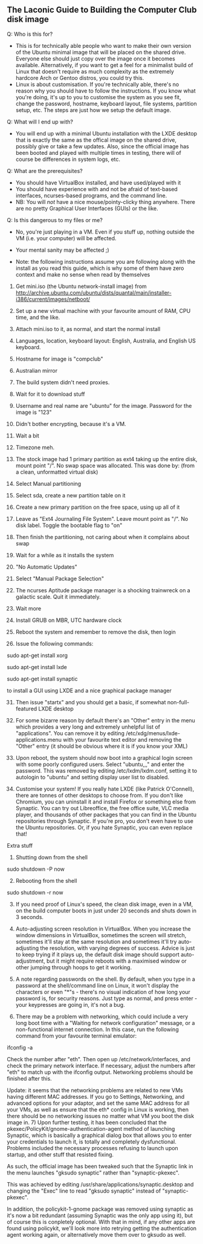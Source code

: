 ## The Laconic Guide to Building the Computer Club disk image ##

Q: Who is this for?

- This is for technically able people who want to make their own version of the Ubuntu minimal image that will be placed on the shared drive. Everyone else should just copy over the image once it becomes available. Alternatively, if you want to get a feel for a minimalist build of Linux that doesn't require as much complexity as the extremely hardcore Arch or Gentoo distros, you could try this.
- Linux is about customisation. If you're technically able, there's no reason why you should have to follow the instructions. If you know what you're doing, it's up to you to customise the system as you see fit, change the password, hostname, keyboard layout, file systems, partition setup, etc. The steps are just how we setup the default image.

Q: What will I end up with?

- You will end up with a minimal Ubuntu installation with the LXDE desktop that is exactly the same as the offical image on the shared drive, possibly give or take a few updates. Also, since the official image has been booted and played with multiple times in testing, there will of course be differences in system logs, etc.

Q: What are the prerequisites?

- You should have VirtualBox installed, and have used/played with it
- You should have experience with and not be afraid of text-based interfaces, ncurses-based programs, and the command line.
- NB: You will *not* have a nice mouse/pointy-clicky thing anywhere. There are no pretty Graphical User Interfaces (GUIs) or the like.

Q: Is this dangerous to my files or me?

- No, you're just playing in a VM. Even if you stuff up, nothing outside the VM (i.e. your computer) will be affected.
- Your mental sanity may be affected ;)

- Note: the following instructions assume you are following along with the install as you read this guide, which is why some of them have zero context and make no sense when read by themselves

1) Get mini.iso (the Ubuntu network-install image) from http://archive.ubuntu.com/ubuntu/dists/quantal/main/installer-i386/current/images/netboot/

2) Set up a new virtual machine with your favourite amount of RAM, CPU time, and the like.

3) Attach mini.iso to it, as normal, and start the normal install

4) Languages, location, keyboard layout: English, Australia, and English US keyboard.

5) Hostname for image is "compclub"

6) Australian mirror

7) The build system didn't need proxies.

8) Wait for it to download stuff

9) Username and real name are "ubuntu" for the image. Password for the image is "123"

10) Didn't bother encrypting, because it's a VM.

11) Wait a bit

12) Timezone meh.

13) The stock image had 1 primary partition as ext4 taking up the entire disk, mount point "/". No swap space was allocated. This was done by: (from a clean, unformatted virtual disk)

14) Select Manual partitioning

15) Select sda, create a new partition table on it

16) Create a new primary partition on the free space, using up all of it

17) Leave as "Ext4 Journaling File System". Leave mount point as "/". No disk label. Toggle the bootable flag to "on"

18) Then finish the partitioning, not caring about when it complains about swap

19) Wait for a while as it installs the system

20) "No Automatic Updates"

21) Select "Manual Package Selection"

22) The ncurses Aptitude package manager is a shocking trainwreck on a galactic scale. Quit it immediately.

23) Wait more

24) Install GRUB on MBR, UTC hardware clock

25) Reboot the system and remember to remove the disk, then login

26) Issue the following commands:

sudo apt-get install xorg

sudo apt-get install lxde

sudo apt-get install synaptic

to install a GUI using LXDE and a nice graphical package manager

31) Then issue "startx" and you should get a basic, if somewhat non-full-featured LXDE desktop

32) For some bizarre reason by default there's an "Other" entry in the menu which provides a very long and extremely unhelpful list of "applications". You can remove it by editing /etc/xdg/menus/lxde-applications.menu with your favourite text editor and removing the "Other" entry (it should be obvious where it is if you know your XML)

33) Upon reboot, the system should now boot into a graphical login screen with some poorly configured users. Select "ubuntu,,," and enter the password. This was removed by editing /etc/lxdm/lxdm.conf, setting it to autologin to "ubuntu" and setting display user list to disabled.

33) Customise your system! If you really hate LXDE (like Patrick O'Connell), there are tonnes of other desktops to choose from. If you don't like Chromium, you can uninstall it and install Firefox or something else from Synaptic. You can try out Libreoffice, the free office suite, VLC media player, and thousands of other packages that you can find in the Ubuntu repositories through Synaptic. If you're pro, you don't even have to use the Ubuntu repositories. Or, if you hate Synaptic, you can even replace that!

Extra stuff

1) Shutting down from the shell

sudo shutdown -P now

2) Rebooting from the shell

sudo shutdown -r now

3) If you need proof of Linux's speed, the clean disk image, even in a VM, on the build computer boots in just under 20 seconds and shuts down in 3 seconds.

4) Auto-adjusting screen resolution in VirtualBox. When you increase the window dimensions in VirtualBox, sometimes the screen will stretch, sometimes it'll stay at the same resolution and sometimes it'll try auto-adjusting the resolution, with varying degrees of success. Advice is just to keep trying if it plays up, the default disk image should support auto-adjustment, but it might require reboots with a maximised window or other jumping through hoops to get it working.

5) A note regarding passwords on the shell. By default, when you type in a password at the shell/command line on Linux, it won't display the characters or even "*"s - there's no visual indication of how long your password is, for security reasons. Just type as normal, and press enter - your keypresses are going in, it's not a bug.

6) There may be a problem with networking, which could include a very long boot time with a "Waiting for network configuration" message, or a non-functional internet connection. In this case, run the following command from your favourite terminal emulator:

ifconfig -a

Check the number after "eth". Then open up /etc/network/interfaces, and check the primary network interface. If necessary, adjust the numbers after "eth" to match up with the ifconfig output. Networking problems should be finished after this.

Update: it seems that the networking problems are related to new VMs having different MAC addresses. If you go to Settings, Networking, and advanced options for your adaptor, and set the same MAC address for all your VMs, as well as ensure that the eth* config in Linux is working, then there should be no networking issues no matter what VM you boot the disk image in.
7) Upon further testing, it has been concluded that the pkexec/PolicyKit/gnome-authentication-agent method of launching Synaptic, which is basically a graphical dialog box that allows you to enter your credentials to launch it, is totally and completely dysfunctional. Problems included the necessary processes refusing to launch upon startup, and other stuff that resisted fixing.

As such, the official image has been tweaked such that the Synaptic link in the menu launches "gksudo synaptic" rather than "synaptic-pkexec".

This was achieved by editing /usr/share/applications/synaptic.desktop and changing the "Exec" line to read "gksudo synaptic" instead of "synaptic-pkexec".

In addition, the policykit-1-gnome package was removed using synaptic as it's now a bit redundant (assuming Synaptic was the only app using it), but of course this is conpletely optional. With that in mind, if any other apps are found using policykit, we'll look more into retrying getting the authentication agent working again, or alternatively move them over to gksudo as well.
